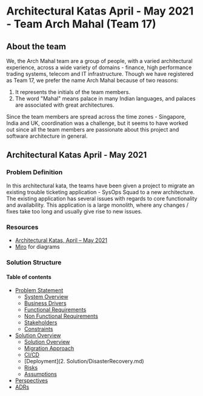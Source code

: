 # Architectural Katas April - May 2021 - Team Arch Mahal (Team 17)

## About the team
We, the Arch Mahal team are a group of people, with a varied architectural experience, across a wide variety of domains - finance, 
high performance trading systems, telecom and IT infrastructure. Though we have registered as Team 17, we prefer the name Arch Mahal 
because of two reasons:
1. It represents the initials of the team members.
2. The word "Mahal" means palace in many Indian languages, and palaces are associated with great architectures.

Since the team members are spread across the time zones - Singapore, India and UK, coordination was a challenge, but it 
seems to have worked out since all the team members are passionate about this project and software architecture in general.

## Architectural Katas April - May 2021

### Problem Definition
In this architectural kata, the teams have been given a project to migrate an existing trouble ticketing application - SysOps Squad to a new architecture. The existing application has several issues with regards to core functionality and availability. This application is a large monolith, where any changes / fixes take too long and usually give rise to new issues.

### Resources
- [Architectural Katas, April – May 2021](https://learning.oreilly.com/videos/architectural-katas-april/0636920557906)
- [Miro](https://miro.com/app/board/) for diagrams

### Solution Structure
#### Table of contents
- [Problem Statement](1.%20Problem%20Statement/Readme.md)
     - [System Overview](1.%20Problem%20Statement/BusinessGoalAndScope.md)
     - [Business Drivers](1.%20Problem%20Statement/BusinessDrivers.md)
     - [Functional Requirements](1.%20Problem%20Statement/FunctionalRequirements.md)
     - [Non Functional Requirements](1.%20Problem%20Statement/Non-Functional.md)
     - [Stakeholders](1.%20Problem%20Statement/Stakeholders.md)
     - [Constraints](1.%20Problem%20Statement/Constraints.md)
- [Solution Overview](2.%20Solution/Readme.md)
     - [Solution Overview](2.%20Solution/SolutionOverview.md)
     - [Migration Approach](2.%20Solution/MigrationApproach.md)
     - [CI/CD](2.%20Solution/CICDRouteToLive.md)
     - [Deployment](2. Solution/DisasterRecovery.md)
     - [Risks](2.%20Solution/RisksAndSensitivePoints.md)
     - [Assumptions](2.%20Solution/Assumptions.md)
- [Perspectives](3.%20Perspectives)
- [ADRs](4.%20ADRs)
